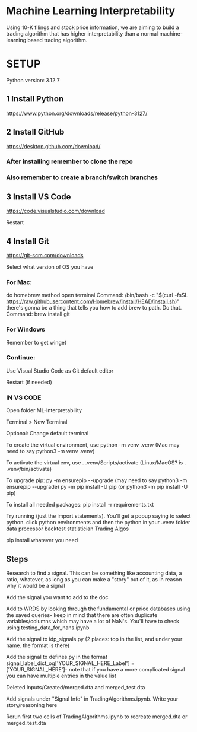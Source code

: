 # Machine Learning Interpretability
 Using 10-K filings and stock price information, we are aiming to build a trading algorithm that has higher interpretability than a normal machine-learning based trading algorithm.

 # SETUP
 Python version: 3.12.7
 
 ## 1 Install Python
 https://www.python.org/downloads/release/python-3127/
 
 ## 2 Install GitHub
 https://desktop.github.com/download/
 
 ### After installing remember to clone the repo

 ### Also remember to create a branch/switch branches
 
 ## 3 Install VS Code
 https://code.visualstudio.com/download
 
 Restart
 
 ## 4  Install Git
 https://git-scm.com/downloads
 
 Select what version of OS you have
 
 ### For Mac: 
 do homebrew method
 open terminal
 Command: /bin/bash -c "$(curl -fsSL https://raw.githubusercontent.com/Homebrew/install/HEAD/install.sh)"
 there's gonna be a thing that tells you how to add brew to path. Do that.
 Command: brew install git
 
 ### For Windows
 Remember to get winget
 
 ### Continue:
 Use Visual Studio Code as Git default editor
 
 Restart (if needed)
 
 ### IN VS CODE
 
 Open folder ML-Interpretability
 
 Terminal > New Terminal
 
 Optional: Change default terminal
 
 To create the virtual environment, use 
 python -m venv .venv (Mac may need to say python3 -m venv .venv)
 
 To activate the virtual env, use
 . .venv/Scripts/activate (Linux/MacOS? is . .venv/bin/activate)
 
 To upgrade pip:
 py -m ensurepip --upgrade (may need to say python3 -m ensurepip --upgrade)
 py -m pip install -U pip (or python3 -m pip install -U pip)
 
 To install all needed packages:
 pip install -r requirements.txt
 
 Try running (just the import statements). You'll get a popup saying to select python. click python environments and then the python in your .venv folder
 data processor
 backtest statistician
 Trading Algos
 
 pip install whatever you need

## Steps

Research to find a signal. This can be something like accounting data, a ratio, whatever, as long as you can make a "story" out of it, as in reason why it would be a signal

Add the signal you want to add to the doc

Add to WRDS by looking through the fundamental or price databases using the saved queries- keep in mind that there are often duplicate variables/columns which may have a lot of NaN's. You'll have to check using testing_data_for_nans.ipynb

Add the signal to idp_signals.py (2 places: top in the list, and under your name. the format is there)

Add the signal to defines.py in the format signal_label_dict_og['YOUR_SIGNAL_HERE_Label'] = ['YOUR_SIGNAL_HERE']- note that if you have a more complicated signal you can have multiple entries in the value list

Deleted Inputs/Created/merged.dta and merged_test.dta

Add signals under "Signal Info" in TradingAlgorithms.ipynb. Write your story/reasoning here

Rerun first two cells of TradingAlgorithms.ipynb to recreate merged.dta or merged_test.dta